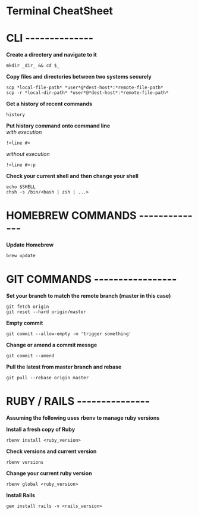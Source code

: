 # Terminal CheatSheet

# CLI --------------

**Create a directory and navigate to it**
```
mkdir _dir_ && cd $_
```

**Copy files and directories between two systems securely**
```
scp *local-file-path* *user*@*dest-host*:*remote-file-path*  
scp -r *local-dir-path* *user*@*dest-host*:*remote-file-path*
```

**Get a history of recent commands**
```
history
```

**Put history command onto command line**  
*with execution*
```
!<line #>
```  
*without execution*
```
!<line #>:p
```

**Check your current shell and then change your shell**
```
echo $SHELL
chsh -s /bin/<bash | zsh | ...>
```

# HOMEBREW COMMANDS --------------

**Update Homebrew**
```
brew update
```

# GIT COMMANDS -----------------

**Set your branch to match the remote branch (master in this case)**
```
git fetch origin
git reset --hard origin/master
```

**Empty commit**
```
git commit --allow-empty -m 'trigger something'
```

**Change or amend a commit messge**
```
git commit --amend
```

**Pull the latest from master branch and rebase**
```
git pull --rebase origin master
```

# RUBY / RAILS ---------------

**Assuming the following uses rbenv to manage ruby versions**

**Install a fresh copy of Ruby**
```
rbenv install <ruby_version>
```

**Check versions and current version**
```
rbenv versions
```

**Change your current ruby version**
```
rbenv global <ruby_version>
```

**Install Rails**
```
gem install rails -v <rails_version>
```
